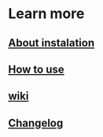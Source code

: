 # Learn more

## [About instalation](https://slides.com/alexesc/setupesc-installing)

## [How to use](https://slides.com/alexesc/setupesc-howto)

## [wiki](https://alex-esc.github.io/getsetupesc/documentation/wiki.html)

## [Changelog](https://alex-esc.github.io/getsetupesc/documentation/changelog.html)
